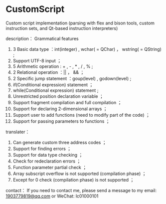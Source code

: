 # CustomScript
Custom script implementation (parsing with flex and bison tools, custom instruction sets, and Qt-based instruction interpreters)

description：
Grammatical features
1. 3 Basic data type ：int(integer) , wchar( = QChar) ， wstring( = QString) ;
2. Support UTF-8 input ；
3. 5 Arithmetic operation : + , - , * , / , % ;
4. 2 Relational operation ：|| ， && ；
5. 2 Specific jump statement ：goup(level) , godown(level) ;
6. if(Conditional expression) statement ；
7. while(Conditional expression) statement ;
8. Unrestricted position declaration variable ；
9. Support fragment compilation and full compilation ；
10. Support for declaring 2-dimensional arrays ；
11. Support user to add functions (need to modify part of the code) ；
12. Support for passing parameters to functions ；


translater：
 1. Can generate custom three address codes ；
 2. Support for finding errors ；
 3. Support for data type checking ；
 4. Check for redeclaration errors ；
 5. Function parameter partial check ；
 6. Array subscript overflow is not supported (compilation phase) ；
 7. Except for 0 check (compilation phase) is not supported ；

contact：
If you need to contact me, please send a message to my email: 1903779819@qq.com or WeChat: lc01000101
